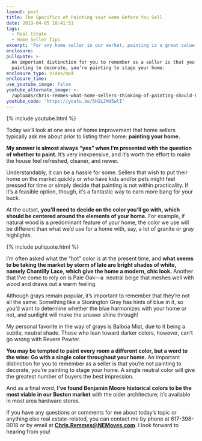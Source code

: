```yaml
---
layout: post
title: The Specifics of Painting Your Home Before You Sell
date: 2019-04-05 18:41:51
tags:
  - Real Estate
  - Home Seller Tips
excerpt: 'For any home seller in our market, painting is a great value boost.'
enclosure:
pullquote: >-
  An important distinction for you to remember as a seller is that you’re not
  painting to decorate, you’re painting to stage your home.
enclosure_type: video/mp4
enclosure_time:
use_youtube_image: false
youtube_alternate_image: >-
  /uploads/chris-remmes-what-home-sellers-thinking-of-painting-should-know-youtube.jpg
youtube_code: 'https://youtu.be/5H2L2Md5wlI'
---
```


{% include youtube.html %}

Today we’ll look at one area of home improvement that home sellers typically ask me about prior to listing their home: **painting your home.**&nbsp;

**My answer is almost always “yes” when I’m presented with the question of whether to paint.** It’s very inexpensive, and it’s worth the effort to make the house feel refreshed, cleaner, and newer.&nbsp;

Understandably, it can be a hassle for some. Sellers that wish to put their home on the market quickly or who have kids and/or pets might feel pressed for time or simply decide that painting is not within practicality. If it’s a feasible option, though, it’s a fantastic way to earn more bang for your buck.&nbsp;

At the outset, **you’ll need to decide on the color you’ll go with, which should be centered around the elements of your home.** For example, if natural wood is a predominant feature of your home, the color we use will be different than what we’d use for a home with, say, a lot of granite or gray highlights.

{% include pullquote.html %}

I’m often asked what the “hot” color is at the present time, and **what seems to be taking the market by storm of late are bright shades of white, namely Chantilly Lace, which give the home a modern, chic look.** Another that I’ve come to rely on is Pale Oak—a &nbsp;neutral beige that meshes well with wood and draws out a warm feeling. &nbsp;&nbsp;

Although grays remain popular, it’s important to remember that they’re not all the same: Something like a Stonington Gray has hints of blue in it, so you’d want to determine whether the blue harmonizes with your home or not, and sunlight will make the answer shine through!&nbsp;

My personal favorite in the way of grays is Balboa Mist, due to it being a subtle, neutral shade. Those who lean toward darker colors, however, can’t go wrong with Revere Pewter.&nbsp;

**You may be tempted to paint every room a different color, but a word to the wise: Go with a single color throughout your home.** An important distinction for you to remember as a seller is that you’re not painting to decorate, you’re painting to stage your home. A single neutral color will give the greatest number of buyers the best impression. &nbsp;&nbsp;

And as a final word, **I’ve found Benjamin Moore historical colors to be the most viable in our Boston market** with the older architecture; it’s available in most area hardware stores. &nbsp;

If you have any questions or comments for me about today’s topic or anything else real estate-related, you can contact me by phone at 617-398-0018 or by email at <u><strong><a href="mailto:Chris.Remmes@NEMoves.com">Chris.Remmes@NEMoves.com</a></strong></u>. I look forward to hearing from you!&nbsp;